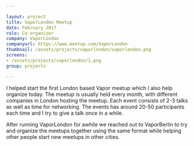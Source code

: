```yaml
---

layout: project
title: VaporLondon Meetup
date: February 2017
role: Co-organizer
company: VaporLondon
companyurl: https://www.meetup.com/VaporLondon
thumbnail: /assets/projects/vaporlondon/vaporlondon.png
screens:
- /assets/projects/vaporlondon/1.png
group: projects

---
```


I helped start the first London based Vapor meetup which I also help organize today. The meetup is usually held every month, with different companies in London hosting the meetup. Each event consists of 2-3 talks as well as time for networking. The events has around 20-50 participants each time and I try to give a talk once in a while.

After running VaporLondon for awhile we reached out to VaporBerlin to try and organize the meetups together using the same format while helping other people start new meetups in other cities.
